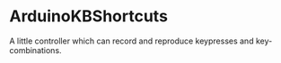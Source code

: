 # ArduinoKBShortcuts
A little controller which can record and reproduce keypresses and key-combinations.
